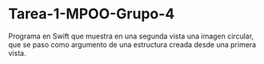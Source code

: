 # Tarea-1-MPOO-Grupo-4
Programa en Swift que muestra en una segunda vista una imagen circular, que se paso como argumento de una estructura creada desde una primera vista.
